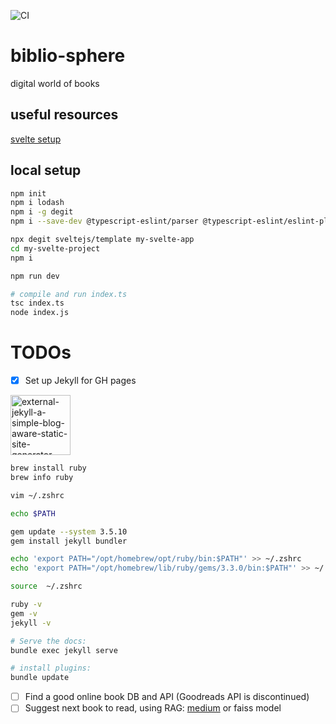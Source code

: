 ![CI](https://github.com/TheNewThinkTank/biblio-sphere/actions/workflows/wf.yml/badge.svg)

# biblio-sphere

digital world of books

## useful resources

[svelte setup](https://www.chrisjmendez.com/2022/03/28/how-to-install-svelte-on-macos-using-npm/)

## local setup

```BASH
npm init
npm i lodash
npm i -g degit
npm i --save-dev @typescript-eslint/parser @typescript-eslint/eslint-plugin

npx degit sveltejs/template my-svelte-app
cd my-svelte-project
npm i

npm run dev

# compile and run index.ts
tsc index.ts
node index.js
```

# TODOs

- [x] Set up Jekyll for GH pages

<img width="96" height="96" src="https://img.icons8.com/external-tal-revivo-shadow-tal-revivo/96/external-jekyll-a-simple-blog-aware-static-site-generator-for-personal-project-logo-shadow-tal-revivo.png" alt="external-jekyll-a-simple-blog-aware-static-site-generator-for-personal-project-logo-shadow-tal-revivo"/>

```BASH
brew install ruby
brew info ruby

vim ~/.zshrc

echo $PATH

gem update --system 3.5.10
gem install jekyll bundler

echo 'export PATH="/opt/homebrew/opt/ruby/bin:$PATH"' >> ~/.zshrc
echo 'export PATH="/opt/homebrew/lib/ruby/gems/3.3.0/bin:$PATH"' >> ~/.zshrc

source  ~/.zshrc

ruby -v
gem -v
jekyll -v

# Serve the docs:
bundle exec jekyll serve

# install plugins:
bundle update
```

- [ ] Find a good online book DB and API (Goodreads API is discontinued)
- [ ] Suggest next book to read, using RAG: [medium](https://medium.com/@pankaj_pandey/unleash-the-power-of-rag-in-python-a-simple-guide-6f59590a82c3) or faiss model
